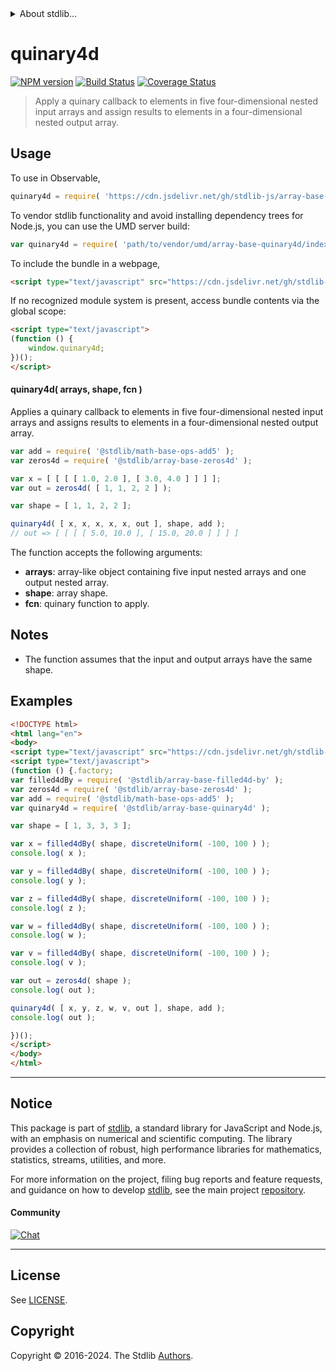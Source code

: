 <!--

@license Apache-2.0

Copyright (c) 2023 The Stdlib Authors.

Licensed under the Apache License, Version 2.0 (the "License");
you may not use this file except in compliance with the License.
You may obtain a copy of the License at

   http://www.apache.org/licenses/LICENSE-2.0

Unless required by applicable law or agreed to in writing, software
distributed under the License is distributed on an "AS IS" BASIS,
WITHOUT WARRANTIES OR CONDITIONS OF ANY KIND, either express or implied.
See the License for the specific language governing permissions and
limitations under the License.

-->


<details>
  <summary>
    About stdlib...
  </summary>
  <p>We believe in a future in which the web is a preferred environment for numerical computation. To help realize this future, we've built stdlib. stdlib is a standard library, with an emphasis on numerical and scientific computation, written in JavaScript (and C) for execution in browsers and in Node.js.</p>
  <p>The library is fully decomposable, being architected in such a way that you can swap out and mix and match APIs and functionality to cater to your exact preferences and use cases.</p>
  <p>When you use stdlib, you can be absolutely certain that you are using the most thorough, rigorous, well-written, studied, documented, tested, measured, and high-quality code out there.</p>
  <p>To join us in bringing numerical computing to the web, get started by checking us out on <a href="https://github.com/stdlib-js/stdlib">GitHub</a>, and please consider <a href="https://opencollective.com/stdlib">financially supporting stdlib</a>. We greatly appreciate your continued support!</p>
</details>

# quinary4d

[![NPM version][npm-image]][npm-url] [![Build Status][test-image]][test-url] [![Coverage Status][coverage-image]][coverage-url] <!-- [![dependencies][dependencies-image]][dependencies-url] -->

> Apply a quinary callback to elements in five four-dimensional nested input arrays and assign results to elements in a four-dimensional nested output array.

<section class="intro">

</section>

<!-- /.intro -->



<section class="usage">

## Usage

To use in Observable,

```javascript
quinary4d = require( 'https://cdn.jsdelivr.net/gh/stdlib-js/array-base-quinary4d@umd/browser.js' )
```

To vendor stdlib functionality and avoid installing dependency trees for Node.js, you can use the UMD server build:

```javascript
var quinary4d = require( 'path/to/vendor/umd/array-base-quinary4d/index.js' )
```

To include the bundle in a webpage,

```html
<script type="text/javascript" src="https://cdn.jsdelivr.net/gh/stdlib-js/array-base-quinary4d@umd/browser.js"></script>
```

If no recognized module system is present, access bundle contents via the global scope:

```html
<script type="text/javascript">
(function () {
    window.quinary4d;
})();
</script>
```

#### quinary4d( arrays, shape, fcn )

Applies a quinary callback to elements in five four-dimensional nested input arrays and assigns results to elements in a four-dimensional nested output array.

```javascript
var add = require( '@stdlib/math-base-ops-add5' );
var zeros4d = require( '@stdlib/array-base-zeros4d' );

var x = [ [ [ [ 1.0, 2.0 ], [ 3.0, 4.0 ] ] ] ];
var out = zeros4d( [ 1, 1, 2, 2 ] );

var shape = [ 1, 1, 2, 2 ];

quinary4d( [ x, x, x, x, x, out ], shape, add );
// out => [ [ [ [ 5.0, 10.0 ], [ 15.0, 20.0 ] ] ] ]
```

The function accepts the following arguments:

-   **arrays**: array-like object containing five input nested arrays and one output nested array.
-   **shape**: array shape.
-   **fcn**: quinary function to apply.

</section>

<!-- /.usage -->

<section class="notes">

## Notes

-   The function assumes that the input and output arrays have the same shape.

</section>

<!-- /.notes -->

<section class="examples">

## Examples

<!-- eslint no-undef: "error" -->

```html
<!DOCTYPE html>
<html lang="en">
<body>
<script type="text/javascript" src="https://cdn.jsdelivr.net/gh/stdlib-js/random-base-discrete-uniform@umd/browser.js"></script>
<script type="text/javascript">
(function () {.factory;
var filled4dBy = require( '@stdlib/array-base-filled4d-by' );
var zeros4d = require( '@stdlib/array-base-zeros4d' );
var add = require( '@stdlib/math-base-ops-add5' );
var quinary4d = require( '@stdlib/array-base-quinary4d' );

var shape = [ 1, 3, 3, 3 ];

var x = filled4dBy( shape, discreteUniform( -100, 100 ) );
console.log( x );

var y = filled4dBy( shape, discreteUniform( -100, 100 ) );
console.log( y );

var z = filled4dBy( shape, discreteUniform( -100, 100 ) );
console.log( z );

var w = filled4dBy( shape, discreteUniform( -100, 100 ) );
console.log( w );

var v = filled4dBy( shape, discreteUniform( -100, 100 ) );
console.log( v );

var out = zeros4d( shape );
console.log( out );

quinary4d( [ x, y, z, w, v, out ], shape, add );
console.log( out );

})();
</script>
</body>
</html>
```

</section>

<!-- /.examples -->

<!-- Section for related `stdlib` packages. Do not manually edit this section, as it is automatically populated. -->

<section class="related">

</section>

<!-- /.related -->

<!-- Section for all links. Make sure to keep an empty line after the `section` element and another before the `/section` close. -->


<section class="main-repo" >

* * *

## Notice

This package is part of [stdlib][stdlib], a standard library for JavaScript and Node.js, with an emphasis on numerical and scientific computing. The library provides a collection of robust, high performance libraries for mathematics, statistics, streams, utilities, and more.

For more information on the project, filing bug reports and feature requests, and guidance on how to develop [stdlib][stdlib], see the main project [repository][stdlib].

#### Community

[![Chat][chat-image]][chat-url]

---

## License

See [LICENSE][stdlib-license].


## Copyright

Copyright &copy; 2016-2024. The Stdlib [Authors][stdlib-authors].

</section>

<!-- /.stdlib -->

<!-- Section for all links. Make sure to keep an empty line after the `section` element and another before the `/section` close. -->

<section class="links">

[npm-image]: http://img.shields.io/npm/v/@stdlib/array-base-quinary4d.svg
[npm-url]: https://npmjs.org/package/@stdlib/array-base-quinary4d

[test-image]: https://github.com/stdlib-js/array-base-quinary4d/actions/workflows/test.yml/badge.svg?branch=main
[test-url]: https://github.com/stdlib-js/array-base-quinary4d/actions/workflows/test.yml?query=branch:main

[coverage-image]: https://img.shields.io/codecov/c/github/stdlib-js/array-base-quinary4d/main.svg
[coverage-url]: https://codecov.io/github/stdlib-js/array-base-quinary4d?branch=main

<!--

[dependencies-image]: https://img.shields.io/david/stdlib-js/array-base-quinary4d.svg
[dependencies-url]: https://david-dm.org/stdlib-js/array-base-quinary4d/main

-->

[chat-image]: https://img.shields.io/gitter/room/stdlib-js/stdlib.svg
[chat-url]: https://app.gitter.im/#/room/#stdlib-js_stdlib:gitter.im

[stdlib]: https://github.com/stdlib-js/stdlib

[stdlib-authors]: https://github.com/stdlib-js/stdlib/graphs/contributors

[umd]: https://github.com/umdjs/umd
[es-module]: https://developer.mozilla.org/en-US/docs/Web/JavaScript/Guide/Modules

[deno-url]: https://github.com/stdlib-js/array-base-quinary4d/tree/deno
[deno-readme]: https://github.com/stdlib-js/array-base-quinary4d/blob/deno/README.md
[umd-url]: https://github.com/stdlib-js/array-base-quinary4d/tree/umd
[umd-readme]: https://github.com/stdlib-js/array-base-quinary4d/blob/umd/README.md
[esm-url]: https://github.com/stdlib-js/array-base-quinary4d/tree/esm
[esm-readme]: https://github.com/stdlib-js/array-base-quinary4d/blob/esm/README.md
[branches-url]: https://github.com/stdlib-js/array-base-quinary4d/blob/main/branches.md

[stdlib-license]: https://raw.githubusercontent.com/stdlib-js/array-base-quinary4d/main/LICENSE

</section>

<!-- /.links -->
